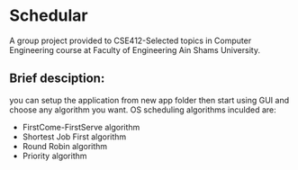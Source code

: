 # Schedular
A group project provided to CSE412-Selected topics in Computer Engineering course at Faculty of Engineering Ain Shams University.

## Brief desciption:
you can setup the application from new app folder then start using GUI and choose any algorithm you want.
OS scheduling algorithms inculded are:
* FirstCome-FirstServe algorithm
* Shortest Job First algorithm
* Round Robin algorithm
* Priority algorithm
